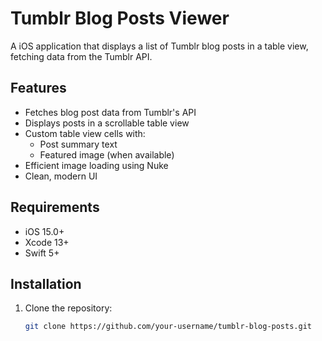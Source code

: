 # Tumblr Blog Posts Viewer

A iOS application that displays a list of Tumblr blog posts in a table view, fetching data from the Tumblr API.

## Features

- Fetches blog post data from Tumblr's API
- Displays posts in a scrollable table view
- Custom table view cells with:
  - Post summary text
  - Featured image (when available)
- Efficient image loading using Nuke
- Clean, modern UI

## Requirements

- iOS 15.0+
- Xcode 13+
- Swift 5+

## Installation

1. Clone the repository:
   ```bash
   git clone https://github.com/your-username/tumblr-blog-posts.git
